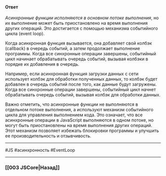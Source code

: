 #### Ответ

*Асинхронные функции исполняются в основном потоке выполнения*, но их выполнение может быть приостановлено на время выполнения других операций. Это достигается с помощью механизма событийного цикла (event loop).

Когда асинхронная функция вызывается, она добавляет свой колбэк (callback) в очередь событий, а затем продолжает выполнение программы. Когда все синхронные операции завершены, событийный цикл начинает обрабатывать очередь событий, вызывая колбэки в порядке их добавления в очередь.

Например, если асинхронная функция загрузки данных с сети использует колбэк для обработки полученных данных, то колбэк будет добавлен в очередь событий после того, как данные будут загружены. Когда все синхронные операции завершены, событийный цикл начнет обрабатывать очередь событий, вызывая колбэк для обработки данных.

Важно отметить, что асинхронные функции не выполняются в отдельном потоке выполнения, а используют механизм событийного цикла для управления выполнением кода. Это означает, что все асинхронные операции в JavaScript выполняются в одном потоке, но могут быть приостановлены на время выполнения других операций. Этот механизм позволяет избежать блокировки программы и улучшить ее производительность и отзывчивость.

___
 #JS #асинхронность #EventLoop 

___

### [[003 JSCore|Назад]]